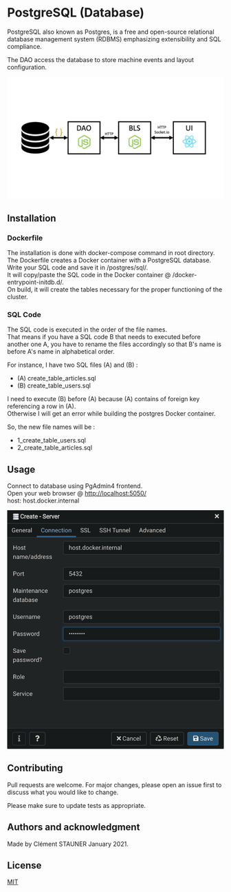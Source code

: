 # PostgreSQL (Database)

PostgreSQL also known as Postgres, is a free and open-source relational database management system (RDBMS) emphasizing extensibility and SQL compliance.

The DAO access the database to store machine events and layout configuration.

<img
    src="../docs/img/architecture.jpg"
    alt="RT Dashboard Architecture"
/>

## Installation

### Dockerfile

The installation is done with docker-compose command in root directory. \
The Dockerfile creates a Docker container with a PostgreSQL database. \
Write your SQL code and save it in /postgres/sql/. \
It will copy/paste the SQL code in the Docker container @ /docker-entrypoint-initdb.d/. \
On build, it will create the tables necessary for the proper functioning of the cluster.

### SQL Code

The SQL code is executed in the order of the file names. \
That means if you have a SQL code B that needs to executed before another one A, you have to rename the files accordingly so that B's name is before A's name in alphabetical order.

For instance, I have two SQL files (A) and (B) :

- (A) create_table_articles.sql
- (B) create_table_users.sql

I need to execute (B) before (A) because (A) contains of foreign key referencing a row in (A). \
Otherwise I will get an error while building the postgres Docker container.

So, the new file names will be :

- 1_create_table_users.sql
- 2_create_table_articles.sql

## Usage

Connect to database using PgAdmin4 frontend. \
Open your web browser @ <http://localhost:5050/> \
host: host.docker.internal

<img
    src="../docs/img/pgadmin4_login.png"
    alt="PgAdmin4 Login"
/>

## Contributing

Pull requests are welcome. For major changes, please open an issue first to discuss what you would like to change.

Please make sure to update tests as appropriate.

## Authors and acknowledgment

Made by Clément STAUNER January 2021.

## License

[MIT](https://en.wikipedia.org/wiki/MIT_License)
